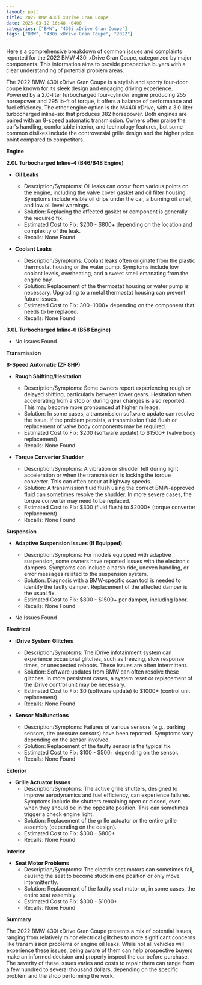 ```yaml
---
layout: post
title: 2022 BMW 430i xDrive Gran Coupe
date: 2025-03-12 16:48 -0400
categories: ["BMW", "430i xDrive Gran Coupe"]
tags: ["BMW", "430i xDrive Gran Coupe", "2022"]
---
```

Here's a comprehensive breakdown of common issues and complaints reported for the 2022 BMW 430i xDrive Gran Coupe, categorized by major components. This information aims to provide prospective buyers with a clear understanding of potential problem areas.

The 2022 BMW 430i xDrive Gran Coupe is a stylish and sporty four-door coupe known for its sleek design and engaging driving experience. Powered by a 2.0-liter turbocharged four-cylinder engine producing 255 horsepower and 295 lb-ft of torque, it offers a balance of performance and fuel efficiency. The other engine option is the M440i xDrive, with a 3.0-liter turbocharged inline-six that produces 382 horsepower. Both engines are paired with an 8-speed automatic transmission. Owners often praise the car's handling, comfortable interior, and technology features, but some common dislikes include the controversial grille design and the higher price point compared to competitors.

**Engine**

**2.0L Turbocharged Inline-4 (B46/B48 Engine)**

*   **Oil Leaks**
    *   Description/Symptoms: Oil leaks can occur from various points on the engine, including the valve cover gasket and oil filter housing. Symptoms include visible oil drips under the car, a burning oil smell, and low oil level warnings.
    *   Solution: Replacing the affected gasket or component is generally the required fix.
    *   Estimated Cost to Fix: $200 - $800+ depending on the location and complexity of the leak.
    *   Recalls: None Found

* **Coolant Leaks**
    * Description/Symptoms: Coolant leaks often originate from the plastic thermostat housing or the water pump. Symptoms include low coolant levels, overheating, and a sweet smell emanating from the engine bay.
    * Solution: Replacement of the thermostat housing or water pump is necessary. Upgrading to a metal thermostat housing can prevent future issues.
    * Estimated Cost to Fix: $300-$1000+ depending on the component that needs to be replaced.
    * Recalls: None Found

**3.0L Turbocharged Inline-6 (B58 Engine)**

* No Issues Found

**Transmission**

**8-Speed Automatic (ZF 8HP)**

*   **Rough Shifting/Hesitation**
    *   Description/Symptoms: Some owners report experiencing rough or delayed shifting, particularly between lower gears. Hesitation when accelerating from a stop or during gear changes is also reported. This may become more pronounced at higher mileage.
    *   Solution: In some cases, a transmission software update can resolve the issue. If the problem persists, a transmission fluid flush or replacement of valve body components may be required.
    *   Estimated Cost to Fix: $200 (software update) to $1500+ (valve body replacement).
    * Recalls: None Found

* **Torque Converter Shudder**
    *   Description/Symptoms: A vibration or shudder felt during light acceleration or when the transmission is locking the torque converter. This can often occur at highway speeds.
    *   Solution: A transmission fluid flush using the correct BMW-approved fluid can sometimes resolve the shudder. In more severe cases, the torque converter may need to be replaced.
    *   Estimated Cost to Fix: $300 (fluid flush) to $2000+ (torque converter replacement).
    * Recalls: None Found

**Suspension**

*   **Adaptive Suspension Issues (If Equipped)**
    *   Description/Symptoms: For models equipped with adaptive suspension, some owners have reported issues with the electronic dampers. Symptoms can include a harsh ride, uneven handling, or error messages related to the suspension system.
    *   Solution: Diagnosis with a BMW-specific scan tool is needed to identify the faulty damper. Replacement of the affected damper is the usual fix.
    *   Estimated Cost to Fix: $800 - $1500+ per damper, including labor.
    * Recalls: None Found

* No Issues Found

**Electrical**

*   **iDrive System Glitches**
    *   Description/Symptoms: The iDrive infotainment system can experience occasional glitches, such as freezing, slow response times, or unexpected reboots. These issues are often intermittent.
    *   Solution: Software updates from BMW can often resolve these glitches. In more persistent cases, a system reset or replacement of the iDrive control unit may be necessary.
    *   Estimated Cost to Fix: $0 (software update) to $1000+ (control unit replacement).
    * Recalls: None Found

*   **Sensor Malfunctions**
    *   Description/Symptoms: Failures of various sensors (e.g., parking sensors, tire pressure sensors) have been reported. Symptoms vary depending on the sensor involved.
    *   Solution: Replacement of the faulty sensor is the typical fix.
    *   Estimated Cost to Fix: $100 - $500+ depending on the sensor.
    * Recalls: None Found

**Exterior**

*   **Grille Actuator Issues**
    *   Description/Symptoms: The active grille shutters, designed to improve aerodynamics and fuel efficiency, can experience failures. Symptoms include the shutters remaining open or closed, even when they should be in the opposite position. This can sometimes trigger a check engine light.
    *   Solution: Replacement of the grille actuator or the entire grille assembly (depending on the design).
    *   Estimated Cost to Fix: $300 - $800+
    *   Recalls: None Found

**Interior**

*   **Seat Motor Problems**
    *   Description/Symptoms: The electric seat motors can sometimes fail, causing the seat to become stuck in one position or only move intermittently.
    *   Solution: Replacement of the faulty seat motor or, in some cases, the entire seat assembly.
    *   Estimated Cost to Fix: $300 - $1000+
    *   Recalls: None Found

**Summary**

The 2022 BMW 430i xDrive Gran Coupe presents a mix of potential issues, ranging from relatively minor electrical glitches to more significant concerns like transmission problems or engine oil leaks. While not all vehicles will experience these issues, being aware of them can help prospective buyers make an informed decision and properly inspect the car before purchase. The severity of these issues varies and costs to repair them can range from a few hundred to several thousand dollars, depending on the specific problem and the shop performing the work.


